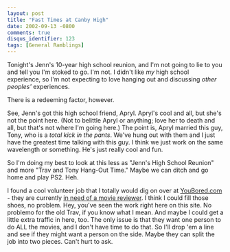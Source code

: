 ```yaml
---
layout: post
title: "Fast Times at Canby High"
date: 2002-09-13 -0800
comments: true
disqus_identifier: 123
tags: [General Ramblings]
---
```

Tonight's Jenn's 10-year high school reunion, and I'm not going to lie
to you and tell you I'm stoked to go. I'm not. I didn't like *my* high
school experience, so I'm not expecting to love hanging out and
discussing *other peoples'* experiences.
 
 There is a redeeming factor, however.
 
 See, Jenn's got this high school friend, Apryl. Apryl's cool and all,
but she's not the point here. (Not to belittle Apryl or anything; love
her to death and all, but that's not where I'm going here.) The point
is, Apryl married this guy, Tony, who is a *total kick in the pants*.
We've hung out with them and I just have the greatest time talking with
this guy. I think we just work on the same wavelength or something. He's
just really cool and fun.
 
 So I'm doing my best to look at this less as "Jenn's High School
Reunion" and more "Trav and Tony Hang-Out Time." Maybe we can ditch and
go home and play PS2. Heh.
 
 I found a cool volunteer job that I totally would dig on over at
[YouBored.com](http://www.youbored.com) - they are currently [in need of
a movie reviewer](http://www.youbored.com/moviereviewer.shtml). I think
I could fill those shoes, no problem. Hey, you've seen the work right
here on this site. No problemo for the old Trav, if you know what I
mean. And maybe I could get a little extra traffic in here, too. The
only issue is that they want one person to do ALL the movies, and I
don't have time to do that. So I'll drop 'em a line and see if they
might want a person on the side. Maybe they can split the job into two
pieces. Can't hurt to ask.
